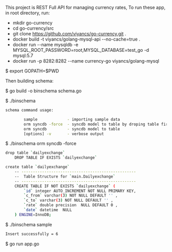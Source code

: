 This project is REST Full API for managing currency rates, To run these app, in root directory, run:

- mkdir go-currency
- cd go-currency/src
- git clone https://github.com/viyancs/go-currency.git .
- docker build -t viyancs/golang-mysql-api --no-cache=true .
- docker run --name mysqldb -e MYSQL_ROOT_PASSWORD=root,MYSQL_DATABASE=test_go -d mysql:5.7
- docker run -p 8282:8282 --name currency-go viyancs/golang-mysql


$ export GOPATH=$PWD

Then building schema:

$ go build -o binschema schema.go

$ ./binschema

```bash
schema command usage:

        sample             - importing sample data
        orm syncdb -force  - syncdb model to table by droping table first
        orm syncdb         - syncdb model to table
        [options] -v       - verbose output
```

$ ./binschema orm syncdb -force


```bash
drop table `dailyexchange`
    DROP TABLE IF EXISTS `dailyexchange`

create table `dailyexchange`
    -- --------------------------------------------------
    --  Table Structure for `main.Dailyexchange`
    -- --------------------------------------------------
    CREATE TABLE IF NOT EXISTS `dailyexchange` (
        `id` integer AUTO_INCREMENT NOT NULL PRIMARY KEY,
        `c_from` varchar(3) NOT NULL DEFAULT '' ,
        `c_to` varchar(3) NOT NULL DEFAULT '' ,
        `rate` double precision  NULL DEFAULT 0 ,
        `date` datetime  NULL
    ) ENGINE=InnoDB;

```

$ ./binschema sample

```bash
Insert successfully = 6
```

$ go run app.go
